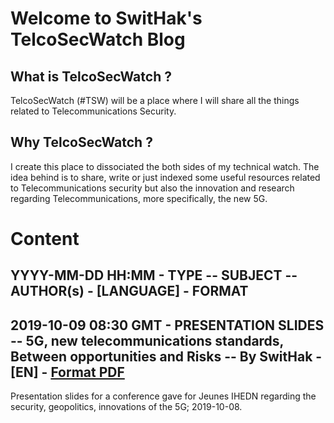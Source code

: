 # Welcome to SwitHak's TelcoSecWatch Blog

## What is TelcoSecWatch ?
TelcoSecWatch (#TSW) will be a place where I will share all the things related to Telecommunications Security.

## Why TelcoSecWatch ?
I create this place to dissociated the both sides of my technical watch.
The idea behind is to share, write or just indexed some useful resources related to Telecommunications security but also the innovation and research regarding Telecommunications, more specifically, the new 5G.

# Content

## YYYY-MM-DD HH:MM - TYPE -- SUBJECT -- AUTHOR(s) - [LANGUAGE] - FORMAT

## 2019-10-09 08:30 GMT - PRESENTATION SLIDES -- 5G, new telecommunications standards, Between opportunities and Risks -- By SwitHak - [EN] - [Format PDF](https://github.com/SwitHak/SwitHak.github.io/blob/master/Pub/20190908-5G-Between-opportunities-and-risks_%40SwitHak_FINALE.pdf)
Presentation slides for a conference gave for Jeunes IHEDN regarding the security, geopolitics, innovations of the 5G;  2019-10-08.

